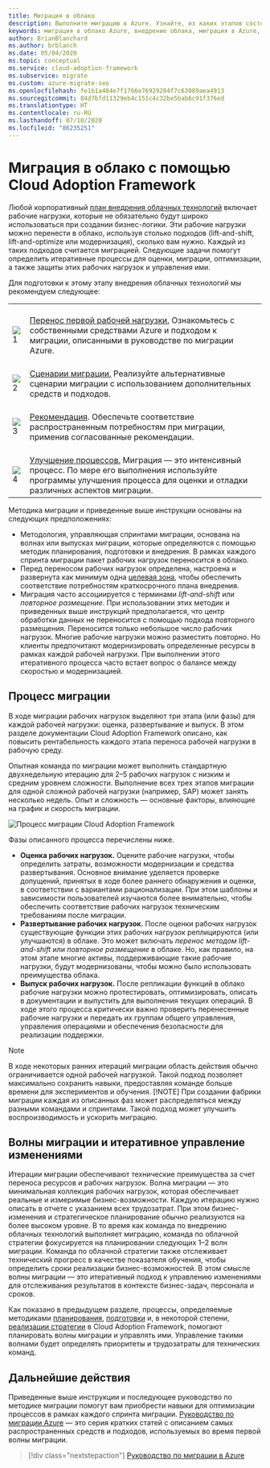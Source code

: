```yaml
---
title: Миграция в облако
description: Выполните миграцию в Azure. Узнайте, из каких этапов состоит этот процесс. Подготовьтесь к успешной миграции в Azure с помощью итеративных процессов оценки, переноса, оптимизации, защиты рабочих нагрузок и управления ими.
keywords: миграция в облако Azure, внедрение облака, миграция в Azure, lift-and-shift, волны миграции, планирование миграции, методика миграции, платформа для миграции в облако
author: BrianBlanchard
ms.author: brblanch
ms.date: 05/04/2020
ms.topic: conceptual
ms.service: cloud-adoption-framework
ms.subservice: migrate
ms.custom: azure-migrate-seo
ms.openlocfilehash: fe1b1a484e7f1766e76929204f7c63089aea4913
ms.sourcegitcommit: 84d7bfd11329eb4c151c4c32be5bab6c91f376ed
ms.translationtype: HT
ms.contentlocale: ru-RU
ms.lasthandoff: 07/10/2020
ms.locfileid: "86235251"
---
```

# <a name="cloud-migration-in-the-cloud-adoption-framework"></a>Миграция в облако с помощью Cloud Adoption Framework

Любой корпоративный [план внедрения облачных технологий](../plan/index.md) включает рабочие нагрузки, которые не обязательно будут широко использоваться при создании бизнес-логики. Эти рабочие нагрузки можно перенести в облако, используя столько подходов (lift-and-shift, lift-and-optimize или модернизация), сколько вам нужно. Каждый из таких подходов считается миграцией. Следующие задачи помогут определить итеративные процессы для оценки, миграции, оптимизации, а также защиты этих рабочих нагрузок и управления ими.

Для подготовки к этому этапу внедрения облачных технологий мы рекомендуем следующее:

| | |
|---|---|
| <br> ![1](../_images/icons/1.png) | <br> [Перенос первой рабочей нагрузки.](./azure-migration-guide/index.md) Ознакомьтесь с собственными средствами Azure и подходом к миграции, описанными в руководстве по миграции Azure.                                |
| <br> ![2](../_images/icons/2.png) | <br> [Сценарии миграции.](./azure-best-practices/index.md) Реализуйте альтернативные сценарии миграции с использованием дополнительных средств и подходов.                                |
| <br> ![3](../_images/icons/3.png) | <br> [Рекомендация](./azure-best-practices/index.md). Обеспечьте соответствие распространенным потребностям при миграции, применив согласованные рекомендации.                                |
| <br> ![4](../_images/icons/4.png) | <br> [Улучшение процессов.](./migration-considerations/index.md) Миграция — это интенсивный процесс. По мере его выполнения используйте программы улучшения процесса для оценки и отладки различных аспектов миграции.                        |

Методика миграции и приведенные выше инструкции основаны на следующих предположениях:

<!-- docsTest:ignore "plan, ready, and Adopt methodologies" -->

- Методология, управляющая спринтами миграции, основана на волнах или выпусках миграции, которые определяются с помощью методик планирования, подготовки и внедрения. В рамках каждого спринта миграции пакет рабочих нагрузок переносится в облако.
- Перед переносом рабочих нагрузок определена, настроена и развернута как минимум одна [целевая зона](../ready/index.md), чтобы обеспечить соответствие потребностям краткосрочного плана внедрения.
- Миграция часто ассоциируется с терминами _lift-and-shift_ или _повторное размещение_. При использовании этих методик и приведенных выше инструкций предполагается, что центр обработки данных не переносится с помощью подхода повторного размещения. Переносится только небольшое число рабочих нагрузок. Многие рабочие нагрузки можно разместить повторно. Но клиенты предпочитают модернизировать определенные ресурсы в рамках каждой рабочей нагрузки. При выполнении этого итеративного процесса часто встает вопрос о балансе между скоростью и модернизацией.

## <a name="migration-effort"></a>Процесс миграции

В ходе миграции рабочих нагрузок выделяют три этапа (или фазы) для каждой рабочей нагрузки: оценка, развертывание и выпуск. В этом разделе документации Cloud Adoption Framework описано, как повысить рентабельность каждого этапа переноса рабочей нагрузки в рабочую среду.

Опытная команда по миграции может выполнить стандартную двухнедельную итерацию для 2–5 рабочих нагрузок с низким и средним уровнем сложности. Выполнение всех трех этапов миграции для одной сложной рабочей нагрузки (например, SAP) может занять несколько недель. Опыт и сложность — основные факторы, влияющие на график и скорость миграции.

![Процесс миграции Cloud Adoption Framework](../_images/migrate/methodology.png)

Фазы описанного процесса перечислены ниже.

- **Оценка рабочих нагрузок.** Оцените рабочие нагрузки, чтобы определить затраты, возможности модернизации и средства развертывания. Основное внимание уделяется проверке допущений, принятых в ходе более раннего обнаружения и оценки, в соответствии с вариантами рационализации. При этом шаблоны и зависимости пользователей изучаются более внимательно, чтобы обеспечить соответствие рабочих нагрузок техническим требованиям после миграции.
- **Развертывание рабочих нагрузок.** После оценки рабочих нагрузок существующие функции этих рабочих нагрузок реплицируются (или улучшаются) в облаке. Это может включать _перенос методом lift-and-shift_ или _повторное размещение_ в облаке. Но, как правило, на этом этапе многие активы, поддерживающие такие рабочие нагрузки, будут модернизованы, чтобы можно было использовать преимущества облака.
- **Выпуск рабочих нагрузок.** После репликации функций в облако рабочие нагрузки можно протестировать, оптимизировать, описать в документации и выпустить для выполнения текущих операций. В ходе этого процесса критически важно проверить перенесенные рабочие нагрузки и передать их группам общего управления, управления операциями и обеспечения безопасности для реализации поддержки.

> [!NOTE]
> В ходе некоторых ранних итераций миграции область действия обычно ограничивается одной рабочей нагрузкой. Такой подход позволяет максимально сохранить навыки, предоставляя команде больше времени для экспериментов и обучения.
> [!NOTE]
> При создании фабрики миграции каждая из описанных фаз может распределяться между разными командами и спринтами. Такой подход может улучшить воспроизводимость и ускорить миграцию.

## <a name="migration-waves-and-iterative-change-management"></a>Волны миграции и итеративное управление изменениями

Итерации миграции обеспечивают технические преимущества за счет переноса ресурсов и рабочих нагрузок. Волна миграции — это минимальная коллекция рабочих нагрузок, которая обеспечивает реальные и измеримые бизнес-возможности. Каждую итерацию нужно описать в отчете с указанием всех трудозатрат. При этом бизнес-изменения и стратегическое планирование обычно реализуются на более высоком уровне. В то время как команда по внедрению облачных технологий выполняет миграцию, команда по облачной стратегии фокусируется на планировании следующих 1–2 волн миграции. Команда по облачной стратегии также отслеживает технический прогресс в качестве показателя обучения, чтобы определить сроки реализации бизнес-возможностей. В этом смысле волны миграции — это итеративный подход к управлению изменениями для отслеживания результатов в контексте бизнес-задач, персонала и сроков.

Как показано в предыдущем разделе, процессы, определяемые методиками [планирования](../plan/index.md), [подготовки](../ready/index.md) и, в некоторой степени, [реализации стратегии](../strategy/index.md) в Cloud Adoption Framework, помогают планировать волны миграции и управлять ими. Управление такими волнами будет определять приоритеты и трудозатраты для технических команд.

## <a name="next-steps"></a>Дальнейшие действия

Приведенные выше инструкции и последующее руководство по методике миграции помогут вам приобрести навыки для оптимизации процессов в рамках каждого спринта миграции. [Руководство по миграции Azure](./azure-migration-guide/index.md) — это серия кратких статей с описанием самых распространенных средств и подходов, используемых во время первой волны миграции.

> [!div class="nextstepaction"]
> [Руководство по миграции в Azure](./azure-migration-guide/index.md)

